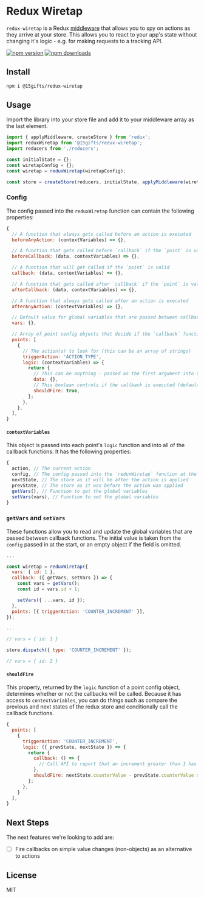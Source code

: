 # Redux Wiretap

`redux-wiretap` is a Redux [middleware](https://redux.js.org/advanced/middleware) that allows you to spy on actions as they arrive at your store. This allows you to react to your app's state without changing it's logic - e.g. for making requests to a tracking API.


[![npm version](https://img.shields.io/npm/v/@15gifts/redux-wiretap.svg)](https://www.npmjs.com/package/@15gifts/redux-wiretap)
[![npm downloads](https://img.shields.io/npm/dm/redux-wiretap.svg?style=flat-square)](https://www.npmjs.com/package/@15gifts/redux-wiretap)




## Install

```sh
npm i @15gifts/redux-wiretap
```

## Usage

Import the library into your store file and add it to your middleware array as the last element.

```javascript
import { applyMiddleware, createStore } from 'redux';
import reduxWiretap from '@15gifts/redux-wiretap';
import reducers from './reducers';

const initialState = {};
const wiretapConfig = {};
const wiretap = reduxWiretap(wiretapConfig);

const store = createStore(reducers, initialState, applyMiddleware(wiretap));

```

### Config

The config passed into the `reduxWiretap` function can contain the following properties:

```javascript
{
  // A function that always gets called before an action is executed
  beforeAnyAction: (contextVariables) => {},

  // A function that gets called before `callback` if the `point` is valid
  beforeCallback: (data, contextVariables) => {},

  // A function that will get called if the `point` is valid
  callback: (data, contextVariables) => {},

  // A function that gets called after `callback` if the `point` is valid
  afterCallback: (data, contextVariables) => {},

  // A function that always gets called after an action is executed
  afterAnyAction: (contextVariables) => {},

  // Default value for global variables that are passed between callback functions
  vars: {},

  // Array of point config objects that decide if the `callback` function is called
  points: [
    {
      // The action(s) to look for (this can be an array of strings)
      triggerAction: 'ACTION_TYPE',
      logic: (contextVariables) => {
        return {
          // This can be anything - passed as the first argument into the callbacks
          data: {},
          // This boolean controls if the callback is executed (defaults true)
          shouldFire: true,
        };
      },
    },
  ],
}
```

#### `contextVariables`

This object is passed into each point's `logic` function and into all of the callback functions. It has the following properties:

```javascript
{
  action, // The current action
  config, // The config passed into the `reduxWiretap` function at the start
  nextState, // The store as it will be after the action is applied
  prevState, // The store as it was before the action was applied
  getVars(), // Function to get the global variables
  setVars(vars), // Function to set the global variables
}
```

### `getVars` and `setVars`

These functions allow you to read and update the global variables that are passed between callback functions. The initial value is taken from the `config` passed in at the start, or an empty object if the field is omitted.

```javascript
...

const wiretap = reduxWiretap({
  vars: { id: 1 },
  callback: ({ getVars, setVars }) => {
    const vars = getVars();
    const id = vars.id + 1;

    setVars({ ...vars, id });
  },
  points: [{ triggerAction: 'COUNTER_INCREMENT' }],
});

...

// vars = { id: 1 }

store.dispatch({ type: 'COUNTER_INCREMENT' });

// vars = { id: 2 }

```

#### `shouldFire`

This property, returned by the `logic` function of a point config object, determines whether or not the callbacks will be called. Because it has access to `contextVariables`, you can do things such as compare the previous and next states of the redux store and conditionally call the callback functions.

```javascript
{
  points: [
    {
      triggerAction: 'COUNTER_INCREMENT',
      logic: ({ prevState, nextState }) => {
        return {
          callback: () => {
            // Call API to report that an increment greater than 1 has occured
          },
          shouldFire: nextState.counterValue - prevState.counterValue > 1,
        };
      },
    }
  ],
}
```

## Next Steps

The next features we're looking to add are:

- [ ] Fire callbacks on simple value changes (non-objects) as an alternative to actions

## License

MIT

